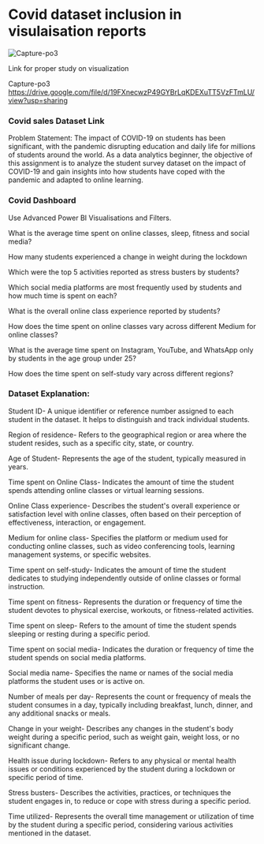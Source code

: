 # Covid dataset inclusion in visulaisation reports


![Capture-po3](https://github.com/user-attachments/assets/41565aa7-322a-4a04-8647-d316bc8a1c74)

Link for proper study on visualization

Capture-po3 https://drive.google.com/file/d/19FXnecwzP49GYBrLqKDEXuTT5VzFTmLU/view?usp=sharing
### Covid sales Dataset Link

Problem Statement:
The impact of COVID-19 on students has been significant, with the pandemic disrupting education and daily life for millions of students around the world. As a data analytics beginner, the objective of this assignment is to analyze the student survey dataset on the impact of COVID-19 and gain insights into how students have coped with the pandemic and adapted to online learning.

### Covid Dashboard
Use Advanced Power BI Visualisations and Filters.

What is the average time spent on online classes, sleep, fitness and social media?

How many students experienced a change in weight during the lockdown

Which were the top 5 activities reported as stress busters by students?

Which social media platforms are most frequently used by students and how much time is spent on each?

What is the overall online class experience reported by students?

How does the time spent on online classes vary across different Medium for online classes?

What is the average time spent on Instagram, YouTube, and WhatsApp only by students in the age group under 25?

How does the time spent on self-study vary across different regions?

### Dataset Explanation:

Student ID- A unique identifier or reference number assigned to each student in the dataset. It helps to distinguish and track individual students.

Region of residence- Refers to the geographical region or area where the student resides, such as a specific city, state, or country.

Age of Student- Represents the age of the student, typically measured in years.

Time spent on Online Class- Indicates the amount of time the student spends attending online classes or virtual learning sessions.

Online Class experience- Describes the student's overall experience or satisfaction level with online classes, often based on their perception of effectiveness, interaction, or engagement.

Medium for online class- Specifies the platform or medium used for conducting online classes, such as video conferencing tools, learning management systems, or specific websites.

Time spent on self-study- Indicates the amount of time the student dedicates to studying independently outside of online classes or formal instruction.

Time spent on fitness- Represents the duration or frequency of time the student devotes to physical exercise, workouts, or fitness-related activities.

Time spent on sleep- Refers to the amount of time the student spends sleeping or resting during a specific period.

Time spent on social media- Indicates the duration or frequency of time the student spends on social media platforms.

Social media name- Specifies the name or names of the social media platforms the student uses or is active on.

Number of meals per day- Represents the count or frequency of meals the student consumes in a day, typically including breakfast, lunch, dinner, and any additional snacks or meals.

Change in your weight- Describes any changes in the student's body weight during a specific period, such as weight gain, weight loss, or no significant change.

Health issue during lockdown- Refers to any physical or mental health issues or conditions experienced by the student during a lockdown or specific period of time.

Stress busters- Describes the activities, practices, or techniques the student engages in, to reduce or cope with stress during a specific period.

Time utilized- Represents the overall time management or utilization of time by the student during a specific period, considering various activities mentioned in the dataset.


